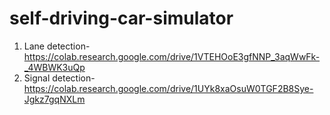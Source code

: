 # self-driving-car-simulator

1. Lane detection- https://colab.research.google.com/drive/1VTEHOoE3gfNNP_3aqWwFk-_4WBWK3uQp
2. Signal detection- https://colab.research.google.com/drive/1UYk8xaOsuW0TGF2B8Sye-Jgkz7gqNXLm
